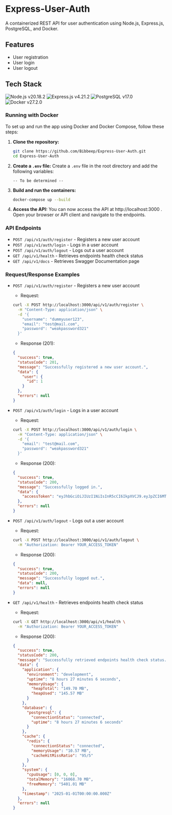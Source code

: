 # Express-User-Auth

A containerized REST API for user authentication using Node.js, Express.js, PostgreSQL, and Docker.

## Features

- User registration
- User login
- User logout

## Tech Stack

![Node.js v20.18.2](https://img.shields.io/badge/Node%20js-v20.18.2-339933?style=for-the-badge&logo=nodedotjs&logoColor=white)
![Express.js v4.21.2](https://img.shields.io/badge/Express%20js-v4.21.2-000000?style=for-the-badge&logo=express&logoColor=white)
![PostgreSQL v17.0](https://img.shields.io/badge/PostgreSQL-v17.0-316192?style=for-the-badge&logo=postgresql&logoColor=white)
![Docker v27.2.0](https://img.shields.io/badge/Docker-v27.2.0-2CA5E0?style=for-the-badge&logo=docker&logoColor=white)

### Running with Docker

To set up and run the app using Docker and Docker Compose, follow these steps:

1. **Clone the repository:**
    ```bash
    git clone https://github.com/Bibbeep/Express-User-Auth.git
    cd Express-User-Auth
    ```

2. **Create a `.env` file:**
    Create a `.env` file in the root directory and add the following variables:
    ```env
    -- To be determined --
    ```

3. **Build and run the containers:**
    ```bash
    docker-compose up --build
    ```

4. **Access the API:**
    You can now access the API at http://localhost:3000 . Open your browser or API client and navigate to the endpoints.


### API Endpoints

- `POST /api/v1/auth/register` - Registers a new user account
- `POST /api/v1/auth/login` - Logs in a user account
- `POST /api/v1/auth/logout` - Logs out a user account
- `GET /api/v1/health` - Retrieves endpoints health check status
- `GET /api/v1/docs` - Retrieves Swagger Documentation page

### Request/Response Examples

- `POST /api/v1/auth/register` - Registers a new user account

  - Request:
  
  ```bash
  curl -X POST http://localhost:3000/api/v1/auth/register \
    -H "Content-Type: application/json" \
    -d '{
      "username": "dummyuser123",
      "email": "test@mail.com",
      "password": "weakpassword321"
    }'
  ```

  - Response (201):
  
  ```json
  {
    "success": true,
    "statusCode": 201,
    "message": "Successfully registered a new user account.",
    "data": {
      "user": {
        "id": 1
      }
    },
    "errors": null
  }
  ```

- `POST /api/v1/auth/login` - Logs in a user account

  - Request:
  ```bash
  curl -X POST http://localhost:3000/api/v1/auth/login \
    -H "Content-Type: application/json" \
    -d '{
      "email": "test@mail.com",
      "password": "weakpassword321"
    }'
  ```

  - Response (200):
  
  ```json
  {
    "success": true,
    "statusCode": 200,
    "message": "Successfully logged in.",
    "data": {
      "accessToken": "eyJhbGciOiJIUzI1NiIsInR5cCI6IkpXVCJ9.eyJpZCI6MTIzNDU2Nzg5LCJuYW1lIjoiSm9zZXBoIn0.OpOSSw7e485LOP5PrzScxHb7SR6sAOMRckfFwi4rp7o"
    },
    "errors": null
  }
  ```

- `POST /api/v1/auth/logout` - Logs out a user account

  - Request:
  
  ```bash
  curl -X POST http://localhost:3000/api/v1/auth/logout \
    -H "Authorization: Bearer YOUR_ACCESS_TOKEN"
  ```

  - Response (200):
  
  ```json
  {
    "success": true,
    "statusCode": 200,
    "message": "Successfully logged out.",
    "data": null,
    "errors": null
  }
  ```

- `GET /api/v1/health` - Retrieves endpoints health check status

  - Request:
  
  ```bash
  curl -X GET http://localhost:3000/api/v1/health \
    -H "Authorization: Bearer YOUR_ACCESS_TOKEN"
  ```

  - Response (200):
  
  ```json
  {
    "success": true,
    "statusCode": 200,
    "message": "Successfully retrieved endpoints health check status.",
    "data": {
      "application": {
        "environment": "development",
        "uptime": "8 hours 27 minutes 6 seconds",
        "memoryUsage": {
          "heapTotal": "149.70 MB",
          "heapUsed": "145.57 MB"
        }
      },
      "database": {
        "postgresql": {
          "connectionStatus": "connected",
          "uptime": "8 hours 27 minutes 6 seconds"
        }
      },
      "cache": {
        "redis": {
          "connectionStatus": "connected",
          "memoryUsage": "10.57 MB",
          "cacheHitMissRatio": "95/5"
        }
      },
      "system": {
        "cpuUsage": [0, 0, 0],
        "totalMemory": "16068.70 MB",
        "freeMemory": "5401.01 MB"
      },
      "timestamp": "2025-01-01T00:00:00.000Z"
    },
    "errors": null
  }
  ```